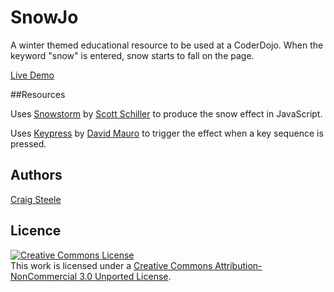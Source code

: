 SnowJo
=============

A winter themed educational resource to be used at a CoderDojo. When the keyword "snow" is entered, snow starts to fall on the page.<br/>

[Live Demo](http://coderdojo.co/demo/snowjo/) 

##Resources

Uses [Snowstorm](http://www.schillmania.com/projects/snowstorm/) 
by [Scott Schiller](https://github.com/scottschiller) 
to produce the snow effect in JavaScript. <br />

Uses [Keypress](http://dmauro.github.io/Keypress/) 
by [David Mauro](https://github.com/dmauro) 
to trigger the effect when a key sequence is pressed. <br />

## Authors 
[Craig Steele](https://github.com/Craig88) <br/>


## Licence

<a rel="license" href="http://creativecommons.org/licenses/by-nc/3.0/deed.en_US"><img alt="Creative Commons License" style="border-width:0" src="http://i.creativecommons.org/l/by-nc/3.0/88x31.png" /></a><br />This work is licensed under a <a rel="license" href="http://creativecommons.org/licenses/by-nc/3.0/deed.en_US">Creative Commons Attribution-NonCommercial 3.0 Unported License</a>.
